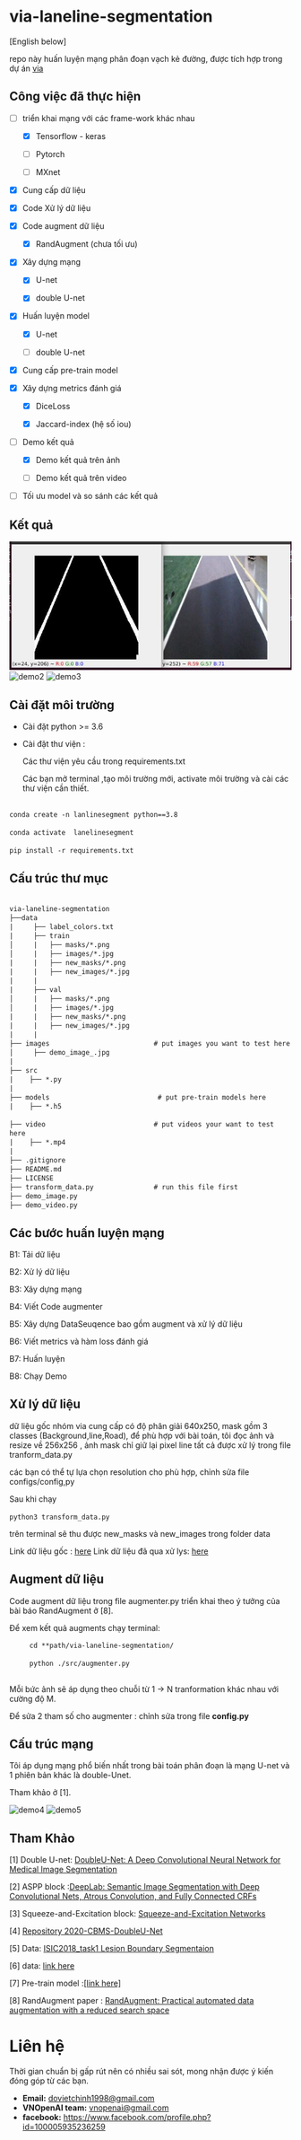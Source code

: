 # via-laneline-segmentation

[English below]

repo này huấn luyện mạng phân đoạn vạch kẻ đường, được tích hợp trong dự án [via]()

## Công việc đã thực hiện

- [ ] triển khai mạng với các frame-work khác nhau

    - [x] Tensorflow - keras

    - [ ] Pytorch

    - [ ] MXnet

- [x] Cung cấp dữ liệu

- [x] Code Xử lý dữ liệu

- [x] Code augment dữ liệu

    -[x] RandAugment (chưa tối ưu)

- [x] Xây dựng mạng 

    - [x] U-net

    - [x] double U-net

- [x] Huấn luyện model 

    - [x] U-net

    - [ ] double U-net

- [x] Cung cấp pre-train model

- [x] Xây dựng metrics đánh giá

    - [x] DiceLoss

    - [x] Jaccard-index (hệ số iou)

- [ ] Demo kết quả 

    - [x] Demo kết quả trên ảnh

    - [ ] Demo kết quả trên video

- [ ] Tối ưu model và so sánh các kết quả

## Kết quả 

![demo1](images/demo1.png "demo")
![demo2](images/demo2.png "demo")
![demo3](images/demo3.png "demo")

## Cài đặt môi trường

- Cài đặt python >= 3.6

- Cài đặt thư viện :

    Các thư viện yêu cầu trong requirements.txt

    Các bạn mở terminal ,tạo môi trường mới, activate môi trường và cài các thư viện cần thiết. 

```

conda create -n lanlinesegment python==3.8

conda activate  lanelinesegment

pip install -r requirements.txt

```

## Cấu trúc thư mục
```

via-laneline-segmentation
├──data
|     ├── label_colors.txt
|     ├── train
│     |   ├── masks/*.png
│     |   ├── images/*.jpg
|     |   ├── new_masks/*.png
|     |   ├── new_images/*.jpg
|     |
|     ├── val
│     |   ├── masks/*.png
│     |   ├── images/*.jpg
|     |   ├── new_masks/*.png
|     |   ├── new_images/*.jpg
|     |
├── images                          # put images you want to test here
│     ├── demo_image_.jpg   
|    
├── src
|    ├── *.py
|
├── models                           # put pre-train models here
|    ├── *.h5

├── video                           # put videos your want to test here
|    ├── *.mp4
|
├── .gitignore
├── README.md
├── LICENSE
├── transform_data.py               # run this file first
├── demo_image.py
├── demo_video.py

```

## Các bước huấn luyện mạng

B1: Tải dữ liệu

B2: Xử lý dữ liệu

B3: Xây dựng mạng

B4: Viết Code augmenter

B5: Xây dựng DataSeuqence bao gồm augment và xử lý dữ liệu

B6: Viết metrics và hàm loss đánh giá

B7: Huấn luyện

B8: Chạy Demo

## Xử lý dữ liệu


dữ liệu gốc nhóm via cung cấp có độ phân giải 640x250, mask gồm 3 classes (Background,line,Road), để phù hợp với bài toán, tôi đọc ảnh và resize về  256x256 , ảnh mask chỉ giữ lại pixel line
tất cả được xử lý trong file tranform_data.py

các bạn có thể  tự lựa chọn resolution cho phù hợp, chỉnh sửa file configs/config,py

Sau khi chạy  

`python3 transform_data.py` 

trên terminal sẽ thu được new_masks và new_images trong folder data

Link dữ liệu gốc : [here]()
Link dữ liệu đã qua xử lys: [here]()


## Augment dữ liệu

Code augment dữ liệu trong file augmenter.py triển khai theo ý tưởng của bài báo RandAugment ở [8].

Để xem kết quả augments chạy terminal:
```
     cd **path/via-laneline-segmentation/

     python ./src/augmenter.py
     
```

Mỗi bức ảnh sẽ áp dụng theo chuỗi từ 1 -> N tranformation khác nhau với cường độ M.

Để sửa 2 tham số cho augmenter : chỉnh sửa trong file **config.py**

## Cấu trúc mạng

Tôi áp dụng mạng phổ biến nhất trong bài toán phân đoạn là mạng U-net và 1 phiên bản khác là double-Unet.

Tham khảo ở [1].

![demo4](images/demo4.png "demo")
![demo5](images/demo5.png "demo")

## Tham Khảo

[1] Double U-net: [DoubleU-Net: A Deep Convolutional Neural
Network for Medical Image Segmentation](https://arxiv.org/pdf/2006.04868.pdf)

[2] ASPP block :[DeepLab: Semantic Image Segmentation with
Deep Convolutional Nets, Atrous Convolution,
and Fully Connected CRFs](https://arxiv.org/pdf/1606.00915v2.pdf)

[3] Squeeze-and-Excitation block: [Squeeze-and-Excitation Networks](https://arxiv.org/abs/1709.01507)

[4] [Repository 2020-CBMS-DoubleU-Net](https://github.com/DebeshJha/2020-CBMS-DoubleU-Net)

[5] Data: [ISIC2018_task1 Lesion Boundary Segmentaion ](https://challenge2018.isic-archive.com/)

[6] data: [link here]()

[7] Pre-train model :[[link here]](https://drive.google.com/drive/folders/1cwNzf9OSG3PD_8MCeVobl04HystIbCSV?usp=sharing) 

[8] RandAugment paper : [RandAugment: Practical automated data augmentation with a reduced search space](https://arxiv.org/abs/1909.13719)


# Liên hệ

Thời gian chuẩn bị gấp rút nên có nhiều sai sót, mong nhận được ý kiến đóng góp từ các bạn.

 - **Email:** dovietchinh1998@gmail.com
 - **VNOpenAI team:** vnopenai@gmail.com
 - **facebook:**  https://www.facebook.com/profile.php?id=100005935236259

